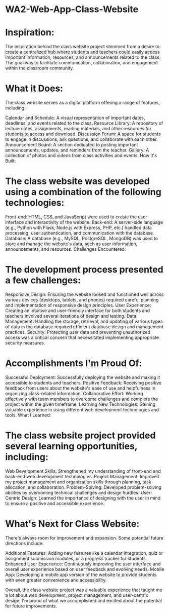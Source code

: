 # WA2-Web-App-Class-Website
<h1>Inspiration:</h1>

The inspiration behind the class website project stemmed from a desire to create a centralized hub where students and teachers could easily access important information, resources, and announcements related to the class. The goal was to facilitate communication, collaboration, and engagement within the classroom community.

<h1>What it Does:</h1>

The class website serves as a digital platform offering a range of features, including:

Calendar and Schedule: A visual representation of important dates, deadlines, and events related to the class.
Resource Library: A repository of lecture notes, assignments, reading materials, and other resources for students to access and download.
Discussion Forum: A space for students to engage in discussions, ask questions, and collaborate with each other.
Announcement Board: A section dedicated to posting important announcements, updates, and reminders from the teacher.
Gallery: A collection of photos and videos from class activities and events.
How it's Built:

<h1>The class website was developed using a combination of the following technologies:</h1>

Front-end: HTML, CSS, and JavaScript were used to create the user interface and interactivity of the website.
Back-end: A server-side language (e.g., Python with Flask, Node.js with Express, PHP, etc.) handled data processing, user authentication, and communication with the database.
Database: A database (e.g., MySQL, PostgreSQL, MongoDB) was used to store and manage the website's data, such as user information, announcements, and resources.
Challenges Encountered:

<h1>The development process presented a few challenges:</h1>

Responsive Design: Ensuring the website looked and functioned well across various devices (desktops, tablets, and phones) required careful planning and implementation of responsive design principles.
User Experience: Creating an intuitive and user-friendly interface for both students and teachers involved several iterations of design and testing.
Data Management: Handling the storage, retrieval, and updating of various types of data in the database required efficient database design and management practices.
Security: Protecting user data and preventing unauthorized access was a critical concern that necessitated implementing appropriate security measures.

<h1>Accomplishments I'm Proud Of:</h1>

Successful Deployment: Successfully deploying the website and making it accessible to students and teachers.
Positive Feedback: Receiving positive feedback from users about the website's ease of use and helpfulness in organizing class-related information.
Collaborative Effort: Working effectively with team members to overcome challenges and complete the project within the given timeframe.
Learning New Technologies: Gaining valuable experience in using different web development technologies and tools.
What I Learned:

<h1>The class website project provided several learning opportunities, including:</h1>

Web Development Skills: Strengthened my understanding of front-end and back-end web development technologies.
Project Management: Improved my project management and organization skills through planning, task allocation, and collaboration.
Problem-Solving: Developed problem-solving abilities by overcoming technical challenges and design hurdles.
User-Centric Design: Learned the importance of designing with the user in mind to ensure a positive and accessible experience.

<h1>What's Next for Class Website:</h1>

There's always room for improvement and expansion. Some potential future directions include:

Additional Features: Adding new features like a calendar integration, quiz or assignment submission modules, or a progress tracker for students.
Enhanced User Experience: Continuously improving the user interface and overall user experience based on user feedback and evolving needs.
Mobile App: Developing a mobile app version of the website to provide students with even greater convenience and accessibility.

Overall, the class website project was a valuable experience that taught me a lot about web development, project management, and user-centric design. I'm proud of what we accomplished and excited about the potential for future improvements.
